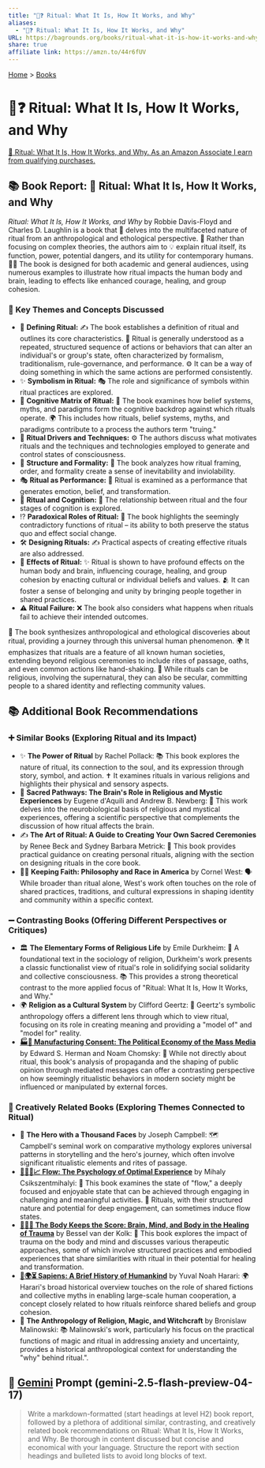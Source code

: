 ```yaml
---
title: "🛐❓ Ritual: What It Is, How It Works, and Why"
aliases:
  - "🛐❓ Ritual: What It Is, How It Works, and Why"
URL: https://bagrounds.org/books/ritual-what-it-is-how-it-works-and-why
share: true
affiliate link: https://amzn.to/44r6fUV
---
```

[Home](../index.md) > [Books](./index.md)  
# 🛐❓ Ritual: What It Is, How It Works, and Why  
[🛒 Ritual: What It Is, How It Works, and Why. As an Amazon Associate I earn from qualifying purchases.](https://amzn.to/44r6fUV)  
  
## 📚 Book Report: 🌟 Ritual: What It Is, How It Works, and Why  
  
*Ritual: What It Is, How It Works, and Why* by Robbie Davis-Floyd and Charles D. Laughlin is a book that 🧐 delves into the multifaceted nature of ritual from an anthropological and ethological perspective. 🧠 Rather than focusing on complex theories, the authors aim to 💡 explain ritual itself, its function, power, potential dangers, and its utility for contemporary humans. 🧑‍🎓 The book is designed for both academic and general audiences, using numerous examples to illustrate how ritual impacts the human body and brain, leading to effects like enhanced courage, healing, and group cohesion.  
  
### 🔑 Key Themes and Concepts Discussed  
  
* 🔑 **Defining Ritual:** ✍️ The book establishes a definition of ritual and outlines its core characteristics. 🔁 Ritual is generally understood as a repeated, structured sequence of actions or behaviors that can alter an individual's or group's state, often characterized by formalism, traditionalism, rule-governance, and performance. ⚙️ It can be a way of doing something in which the same actions are performed consistently.  
* ✨ **Symbolism in Ritual:** 🎭 The role and significance of symbols within ritual practices are explored.  
* 🧠 **Cognitive Matrix of Ritual:** 💭 The book examines how belief systems, myths, and paradigms form the cognitive backdrop against which rituals operate. 🌍 This includes how rituals, belief systems, myths, and paradigms contribute to a process the authors term "truing."  
* 🚀 **Ritual Drivers and Techniques:** ⚙️ The authors discuss what motivates rituals and the techniques and technologies employed to generate and control states of consciousness.  
* 🧱 **Structure and Formality:** 📐 The book analyzes how ritual framing, order, and formality create a sense of inevitability and inviolability.  
* 🎭 **Ritual as Performance:** 💃 Ritual is examined as a performance that generates emotion, belief, and transformation.  
* 🤔 **Ritual and Cognition:** 🧠 The relationship between ritual and the four stages of cognition is explored.  
* ⁉️ **Paradoxical Roles of Ritual:** 🔄 The book highlights the seemingly contradictory functions of ritual – its ability to both preserve the status quo and effect social change.  
* 🛠️ **Designing Rituals:** ✍️ Practical aspects of creating effective rituals are also addressed.  
* 🌟 **Effects of Ritual:** ✨ Ritual is shown to have profound effects on the human body and brain, influencing courage, healing, and group cohesion by enacting cultural or individual beliefs and values. 🫂 It can foster a sense of belonging and unity by bringing people together in shared practices.  
* ⚠️ **Ritual Failure:** ❌ The book also considers what happens when rituals fail to achieve their intended outcomes.  
  
📖 The book synthesizes anthropological and ethological discoveries about ritual, providing a journey through this universal human phenomenon. 🌍 It emphasizes that rituals are a feature of all known human societies, extending beyond religious ceremonies to include rites of passage, oaths, and even common actions like hand-shaking. 🙏 While rituals can be religious, involving the supernatural, they can also be secular, committing people to a shared identity and reflecting community values.  
  
## 📚 Additional Book Recommendations  
  
### ➕ Similar Books (Exploring Ritual and its Impact)  
  
* ✨ **The Power of Ritual** by Rachel Pollack: 📚 This book explores the nature of ritual, its connection to the soul, and its expression through story, symbol, and action. ✝️ It examines rituals in various religions and highlights their physical and sensory aspects.  
* 🧠 **Sacred Pathways: The Brain's Role in Religious and Mystic Experiences** by Eugene d'Aquili and Andrew B. Newberg: 🔬 This work delves into the neurobiological basis of religious and mystical experiences, offering a scientific perspective that complements the discussion of how ritual affects the brain.  
* ✍️ **The Art of Ritual: A Guide to Creating Your Own Sacred Ceremonies** by Renee Beck and Sydney Barbara Metrick: 📖 This book provides practical guidance on creating personal rituals, aligning with the section on designing rituals in the core book.  
* ✊🏾 **Keeping Faith: Philosophy and Race in America** by Cornel West: 🗣️ While broader than ritual alone, West's work often touches on the role of shared practices, traditions, and cultural expressions in shaping identity and community within a specific context.  
  
### ➖ Contrasting Books (Offering Different Perspectives or Critiques)  
  
* 🏛️ **The Elementary Forms of Religious Life** by Emile Durkheim: 📜 A foundational text in the sociology of religion, Durkheim's work presents a classic functionalist view of ritual's role in solidifying social solidarity and collective consciousness. 📚 This provides a strong theoretical contrast to the more applied focus of "Ritual: What It Is, How It Works, and Why."  
* 🌍 **Religion as a Cultural System** by Clifford Geertz: 🧐 Geertz's symbolic anthropology offers a different lens through which to view ritual, focusing on its role in creating meaning and providing a "model of" and "model for" reality.  
* **[🏭🫡 Manufacturing Consent: The Political Economy of the Mass Media](./manufacturing-consent.md)** by Edward S. Herman and Noam Chomsky: 📰 While not directly about ritual, this book's analysis of propaganda and the shaping of public opinion through mediated messages can offer a contrasting perspective on how seemingly ritualistic behaviors in modern society might be influenced or manipulated by external forces.  
  
### 🎨 Creatively Related Books (Exploring Themes Connected to Ritual)  
  
* 🦸 **The Hero with a Thousand Faces** by Joseph Campbell: 🗺️ Campbell's seminal work on comparative mythology explores universal patterns in storytelling and the hero's journey, which often involve significant ritualistic elements and rites of passage.  
* **[🌊🧘🧠📈 Flow: The Psychology of Optimal Experience](./flow-the-psychology-of-optimal-experience.md)** by Mihaly Csikszentmihalyi: 🧘 This book examines the state of "flow," a deeply focused and enjoyable state that can be achieved through engaging in challenging and meaningful activities. 🤝 Rituals, with their structured nature and potential for deep engagement, can sometimes induce flow states.  
* **[🤕🎼🧠 The Body Keeps the Score: Brain, Mind, and Body in the Healing of Trauma](./the-body-keeps-the-score-brain-mind-and-body-in-the-healing-of-trauma.md)** by Bessel van der Kolk: 💪 This book explores the impact of trauma on the body and mind and discusses various therapeutic approaches, some of which involve structured practices and embodied experiences that share similarities with ritual in their potential for healing and transformation.  
* **[📜🌍⏳ Sapiens: A Brief History of Humankind](./sapiens-a-brief-history-of-humankind.md)** by Yuval Noah Harari: 🌍 Harari's broad historical overview touches on the role of shared fictions and collective myths in enabling large-scale human cooperation, a concept closely related to how rituals reinforce shared beliefs and group cohesion.  
* 🧙 **The Anthropology of Religion, Magic, and Witchcraft** by Bronislaw Malinowski: 📚 Malinowski's work, particularly his focus on the practical functions of magic and ritual in addressing anxiety and uncertainty, provides a historical anthropological context for understanding the "why" behind ritual.".  
  
## 💬 [Gemini](../software/gemini.md) Prompt (gemini-2.5-flash-preview-04-17)  
> Write a markdown-formatted (start headings at level H2) book report, followed by a plethora of additional similar, contrasting, and creatively related book recommendations on Ritual: What It Is, How It Works, and Why. Be thorough in content discussed but concise and economical with your language. Structure the report with section headings and bulleted lists to avoid long blocks of text.